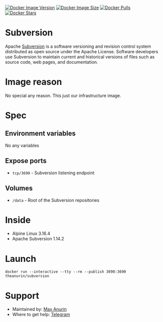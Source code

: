 [![Docker Image Version](https://img.shields.io/docker/v/theanurin/subversion?sort=date&label=Version)](https://hub.docker.com/r/theanurin/subversion/tags)
[![Docker Image Size](https://img.shields.io/docker/image-size/theanurin/subversion?label=Image%20Size)](https://hub.docker.com/r/theanurin/subversion/tags)
[![Docker Pulls](https://img.shields.io/docker/pulls/theanurin/subversion?label=Pulls)](https://hub.docker.com/r/theanurin/subversion)
[![Docker Stars](https://img.shields.io/docker/stars/theanurin/subversion?label=Docker%20Stars)](https://hub.docker.com/r/theanurin/subversion)

# Subversion

Apache [Subversion](https://subversion.apache.org/) is a software versioning and revision control system distributed as open source under the Apache License. Software developers use Subversion to maintain current and historical versions of files such as source code, web pages, and documentation.

# Image reason

No special any reason. This just our infrastructure image.

# Spec

## Environment variables

No any variables

## Expose ports

* `tcp/3690` - Subversion listening endpoint

## Volumes

* `/data` - Root of the Subversion repositories

# Inside

* Alpine Linux 3.16.4
* Apache Subversion 1.14.2

# Launch

```shell
docker run --interactive --tty --rm --publish 3690:3690 theanurin/subversion
```

# Support

* Maintained by: [Max Anurin](https://anurin.name/)
* Where to get help: [Telegram](https://t.me/theanurin)
